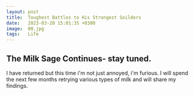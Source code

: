 ```yaml
---
layout: post
title:  Toughest Battles to His Strongest Soilders
date:   2023-03-20 15:01:35 +0300
image:  00.jpg
tags:   Life
---
```



## The Milk Sage Continues- stay tuned. 

I have returned but this time i'm not just annoyed, i'm furious. I will spend the next few months retrying various types of milk and will share my findings. 


